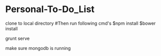 # Personal-To-Do_List
clone to local directory
#Then run following cmd's
$npm install
$bower install

grunt serve

make sure mongodb is running 